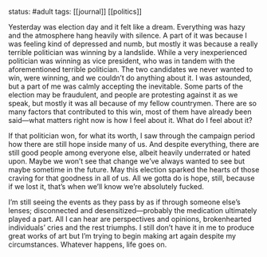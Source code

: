 status: #adult 
tags: [[journal]] [[politics]]

Yesterday was election day and it felt like a dream. Everything was hazy and the atmosphere hang heavily with silence. A part of it was because I was feeling kind of depressed and numb, but mostly it was because a really terrible politician was winning by a landslide. While a very inexperienced politician was winning as vice president, who was in tandem with the aforementioned terrible politician. The two candidates we never wanted to win, were winning, and we couldn’t do anything about it. I was astounded, but a part of me was calmly accepting the inevitable. Some parts of the election may be fraudulent, and people are protesting against it as we speak, but mostly it was all because of my fellow countrymen. There are so many factors that contributed to this win, most of them have already been said—what matters right now is how I feel about it. What do I feel about it?

If that politician won, for what its worth, I saw through the campaign period how there are still hope inside many of us. And despite everything, there are still good people among everyone else, albeit heavily underrated or hated upon. Maybe we won’t see that change we’ve always wanted to see but maybe sometime in the future. May this election sparked the hearts of those craving for that goodness in all of us. All we gotta do is hope, still, because if we lost it, that’s when we’ll know we’re absolutely fucked.

I’m still seeing the events as they pass by as if through someone else’s lenses; disconnected and desensitized—probably the medication ultimately played a part. All I can hear are perspectives and opinions, brokenhearted individuals’ cries and the rest triumphs. I still don’t have it in me to produce great works of art but I’m trying to begin making art again despite my circumstances. Whatever happens, life goes on.